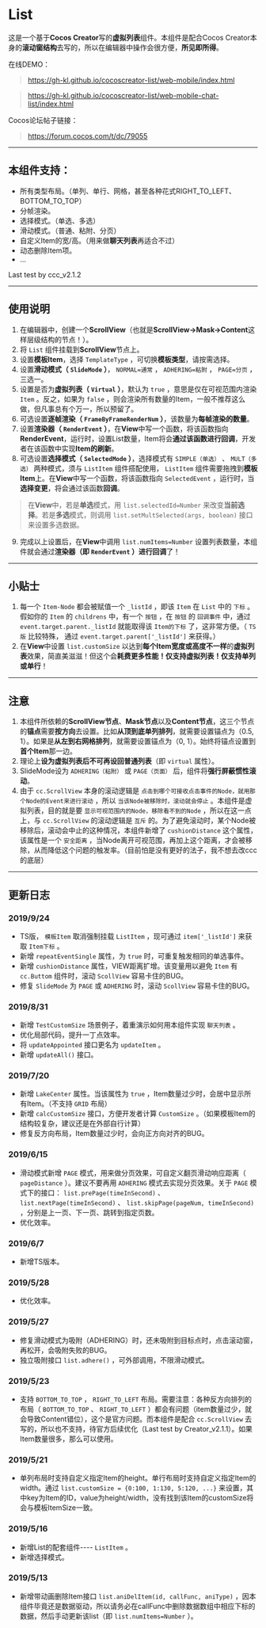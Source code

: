 # List

这是一个基于**Cocos Creator**写的**虚拟列表**组件。本组件是配合Cocos Creator本身的**滚动窗结构**去写的，所以在编辑器中操作会很方便，**所见即所得**。

在线DEMO：

> https://gh-kl.github.io/cocoscreator-list/web-mobile/index.html

> https://gh-kl.github.io/cocoscreator-list/web-mobile-chat-list/index.html

Cocos论坛帖子链接：

> https://forum.cocos.com/t/dc/79055

--------------------------------------------------------------------------------

## 本组件支持：

* 所有类型布局。（单列、单行、网格，甚至各种花式RIGHT_TO_LEFT、BOTTOM_TO_TOP）
* 分帧渲染。
* 选择模式。（单选、多选）
* 滑动模式。（普通、粘附、分页）
* 自定义Item的宽/高。（用来做**聊天列表**再适合不过）
* 动态删除Item项。
* ...

Last test by ccc_v2.1.2

--------------------------------------------------------------------------------

## 使用说明

1. 在编辑器中，创建一个**ScrollView**（也就是**ScrollView->Mask->Content**这样层级结构的节点！）。
2. 将 `List` 组件挂载到**ScrollView**节点上。
3. 设置**模板Item**，选择 `TemplateType` ，可切换**模板类型**，请按需选择。
4. 设置**滑动模式（ `SlideMode` ）**， `NORMAL=通常` ， `ADHERING=粘附` ， `PAGE=分页` ，三选一。
5. 设置是否为**虚拟列表（ `Virtual` ）**，默认为 `true` ，意思是仅在可视范围内渲染 `Item` 。反之，如果为 `false` ，则会渲染所有数量的Item，一般不推荐这么做，但凡事总有个万一，所以预留了。
6. 可选设置**逐帧渲染（ `FrameByFrameRenderNum` ）**，该数量为**每帧渲染的数量**。
7. 设置**渲染器（ `RenderEvent` ）**，在**View**中写一个函数，将该函数指向**RenderEvent**，运行时，设置List数量，Item将会**通过该函数进行回调**，开发者在该函数中实现**Item的刷新**。
8. 可选设置**选择模式（ `SelectedMode` ）**，选择模式有 `SIMPLE（单选）` 、 `MULT（多选）` 两种模式，须与 `ListItem` 组件搭配使用， `ListItem` 组件需要拖拽到**模板Item**上。在**View**中写一个函数，将该函数指向 `SelectedEvent` ，运行时，当**选择变更**，将会通过该函数**回调**。

  > 在**View**中，若是**单选**模式，用 `list.selectedId=Number` 来改变**当前选择**。若是**多选**模式，则调用 `list.setMultSelected(args, boolean)` 接口来设置多选数据。

9. 完成以上设置后，在**View**中调用 `list.numItems=Number` 设置列表数量，本组件就会通过**渲染器（即 `RenderEvent` ）**进行**回调**了！

--------------------------------------------------------------------------------

## 小贴士

1. 每一个 `Item-Node` 都会被赋值一个 `_listId` ，即该 `Item` 在 `List` 中的 `下标` 。假如你的 `Item` 的 `childrens` 中，有一个 `按钮` ，在 `按钮` 的 `回调事件` 中，通过 `event.target.parent._listId` 就能取得该 `Item的下标` 了，这非常方便。（ `TS版` 比较特殊， 通过 `event.target.parent['_listId']` 来获得。）
2. 在**View**中设置 `list.customSize` 以达到**每个Item宽度或高度不一样**的**虚拟列表**效果，简直美滋滋！但这个会**耗费更多性能！仅支持虚拟列表！仅支持单列或单行**！

--------------------------------------------------------------------------------

## 注意

1. 本组件所依赖的**ScrollView节点**、**Mask节点**以及**Content节点**，这三个节点的**锚点**需要**按方向**去设置。比如**从顶到底单列排列**，就需要设置锚点为（0.5, 1）。如果是**从左到右网格排列**，就需要设置锚点为（0, 1）。始终将锚点设置到**首个Item**那一边。
2. 理论上**设为虚拟列表后不可再设回普通列表**（即 `virtual` 属性）。
3. SlideMode设为 `ADHERING（粘附）` 或 `PAGE（页面）` 后，组件将**强行屏蔽惯性滚动**。
4. 由于 `cc.ScrollView` 本身的滚动逻辑是 `点击到哪个可接收点击事件的Node，就用那个Node的Event来进行滚动` ，所以 `当该Node被移除时，滚动就会停止` 。本组件是虚拟列表，目的就是要 `显示可视范围内的Node，移除看不到的Node` ，所以在这一点上，与 `cc.ScrollView` 的滚动逻辑是 `互斥` 的。为了避免滚动时，某个Node被移除后，滚动会中止的这种情况，本组件新增了 `cushionDistance` 这个属性，该属性是一个 `安全距离` ，当Node离开可视范围，再加上这个距离，才会被移除，从而降低这个问题的触发率。（目前怕是没有更好的法子，我不想去改ccc的底层）

--------------------------------------------------------------------------------

## 更新日志

### 2019/9/24

* TS版， `模板Item` 取消强制挂载 `ListItem` ，现可通过 `item['_listId']` 来获取 `Item下标` 。
* 新增 `repeatEventSingle` 属性，为 `true` 时，可重复触发相同的单选事件。
* 新增 `cushionDistance` 属性，VIEW距离扩增。该变量用以避免 `Item` 有 `cc.Buttom` 组件时，滚动 `ScollView` 容易卡住的BUG。
* 修复 `SlideMode` 为 `PAGE` 或 `ADHERING` 时，滚动 `ScollView` 容易卡住的BUG。

### 2019/8/31

* 新增 `TestCustomSize` 场景例子，着重演示如何用本组件实现 `聊天列表` 。
* 优化局部代码，提升一丁点效率。
* 将 `updateAppointed` 接口更名为 `updateItem` 。
* 新增 `updateAll()` 接口。

### 2019/7/20

* 新增 `LakeCenter` 属性。当该属性为 `true` ，Item数量过少时，会居中显示所有Item。（不支持 `GRID` 布局）
* 新增 `calcCustomSize` 接口，方便开发者计算 `CustomSize` 。（如果模板Item的结构较复杂，建议还是在外部自行计算）
* 修复反方向布局，Item数量过少时，会向正方向对齐的BUG。

### 2019/6/15

* 滑动模式新增 `PAGE` 模式，用来做分页效果，可自定义翻页滑动响应距离（ `pageDistance` ）。建议不要再用 `ADHERING` 模式去实现分页效果。关于 `PAGE` 模式下的接口： `list.prePage(timeInSecond)` 、 `list.nextPage(timeInSecond)` 、 `list.skipPage(pageNum, timeInSecond)` ，分别是上一页、下一页、跳转到指定页数。
* 优化效率。

### 2019/6/7

* 新增TS版本。

### 2019/5/28

* 优化效率。

### 2019/5/27

* 修复滑动模式为吸附（ADHERING）时，还未吸附到目标点时，点击滚动窗，再松开，会吸附失败的BUG。
* 独立吸附接口 `list.adhere()` ，可外部调用，不限滑动模式。

### 2019/5/23

* 支持 `BOTTOM_TO_TOP` ， `RIGHT_TO_LEFT` 布局。需要注意：各种反方向排列的布局（ `BOTTOM_TO_TOP` 、 `RIGHT_TO_LEFT` ）都会有问题（item数量过少，就会导致Content错位），这个是官方问题。而本组件是配合 `cc.ScrollView` 去写的，所以也不支持，待官方后续优化（Last test by Creator_v2.1.1）。如果Item数量很多，那么可以使用。

### 2019/5/21

* 单列布局时支持自定义指定Item的height。单行布局时支持自定义指定Item的width。通过 `list.customSize = {0:100, 1:130, 5:120, ...}` 来设置，其中key为Item的ID，value为height/width，没有找到该Item的customSize将会与模板ItemSize一致。

### 2019/5/16

* 新增List的配套组件---- `ListItem` 。
* 新增选择模式。

### 2019/5/13

* 新增带动画删除Item接口 `list.aniDelItem(id, callFunc, aniType)` ，因本组件毕竟还是数据驱动，所以请务必在callFunc中删除数据数组中相应下标的数据，然后手动更新该list（即 `list.numItems=Number` ）。

